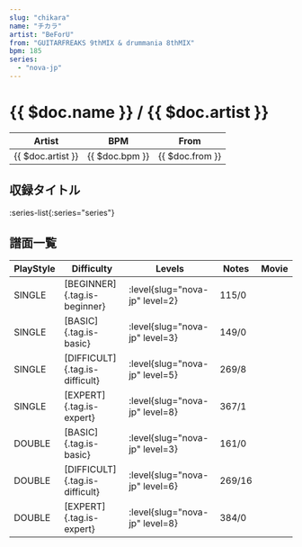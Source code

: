 ```yaml
---
slug: "chikara"
name: "チカラ"
artist: "BeForU"
from: "GUITARFREAKS 9thMIX & drummania 8thMIX"
bpm: 185
series:
  - "nova-jp"
---
```


# {{ $doc.name }} / {{ $doc.artist }}

|Artist|BPM|From|
|------|---|----|
|{{ $doc.artist }}|{{ $doc.bpm }}|{{ $doc.from }}|

## 収録タイトル

:series-list{:series="series"}

## 譜面一覧

|PlayStyle|Difficulty|Levels|Notes|Movie|
|---------|----------|------|-----|-----|
|SINGLE|[BEGINNER]{.tag.is-beginner}|:level{slug="nova-jp" level=2}|115/0||
|SINGLE|[BASIC]{.tag.is-basic}|:level{slug="nova-jp" level=3}|149/0||
|SINGLE|[DIFFICULT]{.tag.is-difficult}|:level{slug="nova-jp" level=5}|269/8||
|SINGLE|[EXPERT]{.tag.is-expert}|:level{slug="nova-jp" level=8}|367/1||
|DOUBLE|[BASIC]{.tag.is-basic}|:level{slug="nova-jp" level=3}|161/0||
|DOUBLE|[DIFFICULT]{.tag.is-difficult}|:level{slug="nova-jp" level=6}|269/16||
|DOUBLE|[EXPERT]{.tag.is-expert}|:level{slug="nova-jp" level=8}|384/0||
